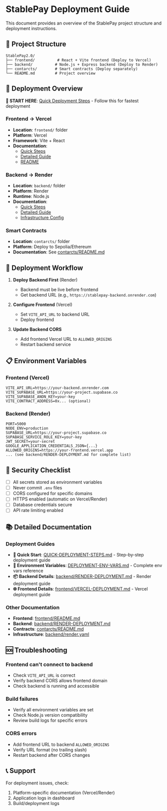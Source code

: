 # StablePay Deployment Guide

This document provides an overview of the StablePay project structure and deployment instructions.

## 📁 Project Structure

```
StablePay2.0/
├── frontend/          # React + Vite frontend (Deploy to Vercel)
├── backend/          # Node.js + Express backend (Deploy to Render)
├── contarcts/        # Smart contracts (Deploy separately)
└── README.md         # Project overview
```

## 🚀 Deployment Overview

**🚀 START HERE**: [Quick Deployment Steps](./QUICK-DEPLOYMENT-STEPS.md) - Follow this for fastest deployment

### Frontend → Vercel
- **Location**: `frontend/` folder
- **Platform**: Vercel
- **Framework**: Vite + React
- **Documentation**: 
  - [Quick Steps](./QUICK-DEPLOYMENT-STEPS.md)
  - [Detailed Guide](./frontend/VERCEL-DEPLOYMENT.md)
  - [README](./frontend/README.md)

### Backend → Render
- **Location**: `backend/` folder
- **Platform**: Render
- **Runtime**: Node.js
- **Documentation**: 
  - [Quick Steps](./QUICK-DEPLOYMENT-STEPS.md)
  - [Detailed Guide](./backend/RENDER-DEPLOYMENT.md)
  - [Infrastructure Config](./backend/render.yaml)

### Smart Contracts
- **Location**: `contarcts/` folder
- **Platform**: Deploy to Sepolia/Ethereum
- **Documentation**: See [contarcts/README.md](./contarcts/README.md)

## 🔗 Deployment Workflow

1. **Deploy Backend First** (Render)
   - Backend must be live before frontend
   - Get backend URL (e.g., `https://stablepay-backend.onrender.com`)

2. **Configure Frontend** (Vercel)
   - Set `VITE_API_URL` to backend URL
   - Deploy frontend

3. **Update Backend CORS**
   - Add frontend Vercel URL to `ALLOWED_ORIGINS`
   - Restart backend service

## 📋 Environment Variables

### Frontend (Vercel)
```
VITE_API_URL=https://your-backend.onrender.com
VITE_SUPABASE_URL=https://your-project.supabase.co
VITE_SUPABASE_ANON_KEY=your-key
VITE_CONTRACT_ADDRESS=0x... (optional)
```

### Backend (Render)
```
PORT=5000
NODE_ENV=production
SUPABASE_URL=https://your-project.supabase.co
SUPABASE_SERVICE_ROLE_KEY=your-key
JWT_SECRET=your-secret
GOOGLE_APPLICATION_CREDENTIALS_JSON={...}
ALLOWED_ORIGINS=https://your-frontend.vercel.app
... (see backend/RENDER-DEPLOYMENT.md for complete list)
```

## 🔐 Security Checklist

- [ ] All secrets stored as environment variables
- [ ] Never commit `.env` files
- [ ] CORS configured for specific domains
- [ ] HTTPS enabled (automatic on Vercel/Render)
- [ ] Database credentials secure
- [ ] API rate limiting enabled

## 📚 Detailed Documentation

### Deployment Guides

- **🚀 Quick Start**: [QUICK-DEPLOYMENT-STEPS.md](./QUICK-DEPLOYMENT-STEPS.md) - Step-by-step deployment guide
- **🔧 Environment Variables**: [DEPLOYMENT-ENV-VARS.md](./DEPLOYMENT-ENV-VARS.md) - Complete env vars reference
- **📦 Backend Details**: [backend/RENDER-DEPLOYMENT.md](./backend/RENDER-DEPLOYMENT.md) - Render deployment guide
- **🌐 Frontend Details**: [frontend/VERCEL-DEPLOYMENT.md](./frontend/VERCEL-DEPLOYMENT.md) - Vercel deployment guide

### Other Documentation

- **Frontend**: [frontend/README.md](./frontend/README.md)
- **Backend**: [backend/RENDER-DEPLOYMENT.md](./backend/RENDER-DEPLOYMENT.md)
- **Contracts**: [contarcts/README.md](./contarcts/README.md)
- **Infrastructure**: [backend/render.yaml](./backend/render.yaml)

## 🆘 Troubleshooting

### Frontend can't connect to backend
- Check `VITE_API_URL` is correct
- Verify backend CORS allows frontend domain
- Check backend is running and accessible

### Build failures
- Verify all environment variables are set
- Check Node.js version compatibility
- Review build logs for specific errors

### CORS errors
- Add frontend URL to backend `ALLOWED_ORIGINS`
- Verify URL format (no trailing slash)
- Restart backend after CORS changes

## 📞 Support

For deployment issues, check:
1. Platform-specific documentation (Vercel/Render)
2. Application logs in dashboard
3. Build/deployment logs

